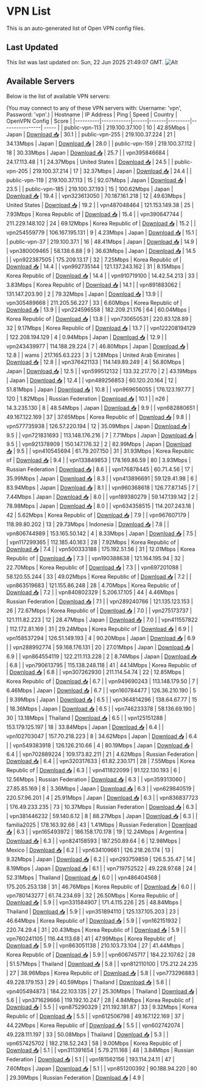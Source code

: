 # VPN List

This is an auto-generated list of Open VPN config files.

## Last Updated

This list was last updated on: Sun, 22 Jun 2025 21:49:07 GMT.
![Alt](https://repobeats.axiom.co/api/embed/186b98318ef1479477931607c1ad7d823f12451f.svg "Repobeats analytics image")

## Available Servers

Below is the list of available VPN servers:

(You may connect to any of these VPN servers with: Username: 'vpn', Password: 'vpn'.)
| Hostname | IP Address | Ping | Speed | Country | OpenVPN Config | Score |
|----------|------------|------|-------|---------|----------------| ----- |
| public-vpn-113 | 219.100.37.100 | 10 | 42.85Mbps | Japan | [Download 📥](./configs/server_0_JP.ovpn) | 30.1 |
| public-vpn-255 | 219.100.37.224 | 21 | 34.13Mbps | Japan | [Download 📥](./configs/server_1_JP.ovpn) | 28.0 |
| public-vpn-159 | 219.100.37.112 | 18 | 30.33Mbps | Japan | [Download 📥](./configs/server_2_JP.ovpn) | 25.7 |
| vpn395846684 | 24.17.113.48 | 1 | 24.37Mbps | United States | [Download 📥](./configs/server_3_US.ovpn) | 24.5 |
| public-vpn-205 | 219.100.37.214 | 17 | 32.37Mbps | Japan | [Download 📥](./configs/server_4_JP.ovpn) | 24.4 |
| public-vpn-119 | 219.100.37.113 | 15 | 92.07Mbps | Japan | [Download 📥](./configs/server_5_JP.ovpn) | 23.5 |
| public-vpn-185 | 219.100.37.193 | 15 | 100.62Mbps | Japan | [Download 📥](./configs/server_6_JP.ovpn) | 19.4 |
| vpn323613050 | 70.187.161.218 | 12 | 49.63Mbps | United States | [Download 📥](./configs/server_7_US.ovpn) | 19.2 |
| vpn487048464 | 121.153.149.38 | 25 | 7.93Mbps | Korea Republic of | [Download 📥](./configs/server_8_KR.ovpn) | 15.4 |
| vpn390647744 | 211.229.148.102 | 24 | 69.12Mbps | Korea Republic of | [Download 📥](./configs/server_9_KR.ovpn) | 15.2 |
| vpn254559779 | 106.167.195.131 | 9 | 4.23Mbps | Japan | [Download 📥](./configs/server_10_JP.ovpn) | 15.1 |
| public-vpn-37 | 219.100.37.1 | 16 | 48.41Mbps | Japan | [Download 📥](./configs/server_11_JP.ovpn) | 14.9 |
| vpn380009465 | 58.138.6.88 | 9 | 36.63Mbps | Japan | [Download 📥](./configs/server_12_JP.ovpn) | 14.5 |
| vpn922387505 | 175.209.13.17 | 32 | 7.25Mbps | Korea Republic of | [Download 📥](./configs/server_13_KR.ovpn) | 14.4 |
| vpn992735144 | 121.137.243.162 | 31 | 8.15Mbps | Korea Republic of | [Download 📥](./configs/server_14_KR.ovpn) | 14.4 |
| vpn910719100 | 14.42.54.213 | 33 | 3.83Mbps | Korea Republic of | [Download 📥](./configs/server_15_KR.ovpn) | 14.1 |
| vpn891883062 | 131.147.203.90 | 2 | 79.32Mbps | Japan | [Download 📥](./configs/server_16_JP.ovpn) | 13.9 |
| vpn305489668 | 211.205.56.227 | 33 | 6.60Mbps | Korea Republic of | [Download 📥](./configs/server_17_KR.ovpn) | 13.9 |
| vpn224596558 | 182.209.21.176 | 64 | 60.04Mbps | Korea Republic of | [Download 📥](./configs/server_18_KR.ovpn) | 13.8 |
| vpn730650531 | 220.83.128.89 | 32 | 9.17Mbps | Korea Republic of | [Download 📥](./configs/server_19_KR.ovpn) | 13.7 |
| vpn122208194129 | 122.208.194.129 | 4 | 0.94Mbps | Japan | [Download 📥](./configs/server_20_JP.ovpn) | 12.9 |
| vpn243439977 | 114.188.29.224 | 7 | 46.80Mbps | Japan | [Download 📥](./configs/server_21_JP.ovpn) | 12.8 |
| wams | 217.165.63.223 | 3 | 1.28Mbps | United Arab Emirates | [Download 📥](./configs/server_22_AE.ovpn) | 12.8 |
| vpn376421133 | 114.149.89.249 | 4 | 56.80Mbps | Japan | [Download 📥](./configs/server_23_JP.ovpn) | 12.5 |
| vpn599512132 | 133.32.217.70 | 2 | 43.19Mbps | Japan | [Download 📥](./configs/server_24_JP.ovpn) | 12.4 |
| vpn489256853 | 60.120.20.164 | 12 | 51.81Mbps | Japan | [Download 📥](./configs/server_25_JP.ovpn) | 10.8 |
| vpn969656055 | 176.123.197.77 | 120 | 1.82Mbps | Russian Federation | [Download 📥](./configs/server_26_RU.ovpn) | 10.1 |
| n26 | 14.3.235.130 | 8 | 48.54Mbps | Japan | [Download 📥](./configs/server_27_JP.ovpn) | 9.9 |
| vpn682880651 | 49.167.122.169 | 37 | 37.65Mbps | Korea Republic of | [Download 📥](./configs/server_28_KR.ovpn) | 9.8 |
| vpn577735938 | 126.57.220.194 | 12 | 35.09Mbps | Japan | [Download 📥](./configs/server_29_JP.ovpn) | 9.5 |
| vpn721831693 | 113.148.176.216 | 7 | 7.71Mbps | Japan | [Download 📥](./configs/server_30_JP.ovpn) | 9.5 |
| vpn921378909 | 150.147.176.32 | 2 | 82.99Mbps | Japan | [Download 📥](./configs/server_31_JP.ovpn) | 9.5 |
| vpn410545694 | 61.79.207.150 | 31 | 31.93Mbps | Korea Republic of | [Download 📥](./configs/server_32_KR.ovpn) | 9.4 |
| vpn133849853 | 178.169.86.59 | 80 | 3.93Mbps | Russian Federation | [Download 📥](./configs/server_33_RU.ovpn) | 8.6 |
| vpn176878445 | 60.71.4.56 | 17 | 35.99Mbps | Japan | [Download 📥](./configs/server_34_JP.ovpn) | 8.3 |
| vpn413896691 | 59.129.41.98 | 6 | 83.94Mbps | Japan | [Download 📥](./configs/server_35_JP.ovpn) | 8.1 |
| vpn960368618 | 126.77.87.145 | 7 | 7.44Mbps | Japan | [Download 📥](./configs/server_36_JP.ovpn) | 8.0 |
| vpn189380279 | 59.147.139.142 | 2 | 78.98Mbps | Japan | [Download 📥](./configs/server_37_JP.ovpn) | 8.0 |
| vpn634358515 | 114.207.243.18 | 42 | 5.62Mbps | Korea Republic of | [Download 📥](./configs/server_38_KR.ovpn) | 7.9 |
| vpn967607179 | 118.99.80.202 | 13 | 29.73Mbps | Indonesia | [Download 📥](./configs/server_39_ID.ovpn) | 7.8 |
| vpn806744989 | 153.165.50.142 | 4 | 8.33Mbps | Japan | [Download 📥](./configs/server_40_JP.ovpn) | 7.5 |
| vpn117299365 | 112.185.40.163 | 28 | 7.92Mbps | Korea Republic of | [Download 📥](./configs/server_41_KR.ovpn) | 7.4 |
| vpn500333188 | 175.192.51.56 | 31 | 12.01Mbps | Korea Republic of | [Download 📥](./configs/server_42_KR.ovpn) | 7.3 |
| vpn190388638 | 121.164.195.94 | 32 | 22.70Mbps | Korea Republic of | [Download 📥](./configs/server_43_KR.ovpn) | 7.3 |
| vpn697201088 | 58.120.55.244 | 33 | 49.02Mbps | Korea Republic of | [Download 📥](./configs/server_44_KR.ovpn) | 7.2 |
| vpn863519683 | 121.155.86.248 | 28 | 4.70Mbps | Korea Republic of | [Download 📥](./configs/server_45_KR.ovpn) | 7.2 |
| vpn840802329 | 5.206.17.105 | 44 | 4.46Mbps | Russian Federation | [Download 📥](./configs/server_46_RU.ovpn) | 7.1 |
| vpn289240766 | 121.135.123.153 | 26 | 72.67Mbps | Korea Republic of | [Download 📥](./configs/server_47_KR.ovpn) | 7.0 |
| vpn275173737 | 121.111.82.223 | 12 | 28.47Mbps | Japan | [Download 📥](./configs/server_48_JP.ovpn) | 7.0 |
| vpn411557822 | 112.172.81.169 | 31 | 29.24Mbps | Korea Republic of | [Download 📥](./configs/server_49_KR.ovpn) | 6.9 |
| vpn158537294 | 126.51.149.193 | 4 | 90.20Mbps | Japan | [Download 📥](./configs/server_50_JP.ovpn) | 6.9 |
| vpn288992774 | 59.168.176.131 | 20 | 27.01Mbps | Japan | [Download 📥](./configs/server_51_JP.ovpn) | 6.9 |
| vpn864554119 | 122.211.113.228 | 2 | 8.74Mbps | Japan | [Download 📥](./configs/server_52_JP.ovpn) | 6.8 |
| vpn790613795 | 115.138.248.118 | 41 | 44.14Mbps | Korea Republic of | [Download 📥](./configs/server_53_KR.ovpn) | 6.8 |
| vpn307262930 | 211.114.54.74 | 22 | 12.85Mbps | Korea Republic of | [Download 📥](./configs/server_54_KR.ovpn) | 6.7 |
| vpn949690243 | 113.148.179.50 | 7 | 6.46Mbps | Japan | [Download 📥](./configs/server_55_JP.ovpn) | 6.7 |
| vpn160784477 | 126.36.210.190 | 5 | 9.39Mbps | Japan | [Download 📥](./configs/server_56_JP.ovpn) | 6.5 |
| vpn364814296 | 138.64.67.77 | 15 | 18.36Mbps | Japan | [Download 📥](./configs/server_57_JP.ovpn) | 6.5 |
| vpn746233378 | 58.136.69.190 | 30 | 13.18Mbps | Thailand | [Download 📥](./configs/server_58_TH.ovpn) | 6.5 |
| vpn125151288 | 153.179.125.197 | 18 | 33.84Mbps | Japan | [Download 📥](./configs/server_59_JP.ovpn) | 6.4 |
| vpn102703047 | 157.70.218.223 | 8 | 34.62Mbps | Japan | [Download 📥](./configs/server_60_JP.ovpn) | 6.4 |
| vpn549383918 | 126.126.210.66 | 4 | 80.19Mbps | Japan | [Download 📥](./configs/server_61_JP.ovpn) | 6.4 |
| vpn702889224 | 109.173.82.211 | 21 | 4.62Mbps | Russian Federation | [Download 📥](./configs/server_62_RU.ovpn) | 6.4 |
| vpn320317633 | 61.82.230.171 | 28 | 7.55Mbps | Korea Republic of | [Download 📥](./configs/server_63_KR.ovpn) | 6.3 |
| vpn411822099 | 91.122.130.193 | 6 | 12.56Mbps | Russian Federation | [Download 📥](./configs/server_64_RU.ovpn) | 6.3 |
| vpn359313060 | 27.85.85.169 | 8 | 3.36Mbps | Japan | [Download 📥](./configs/server_65_JP.ovpn) | 6.3 |
| vpn629840519 | 220.57.96.201 | 4 | 25.91Mbps | Japan | [Download 📥](./configs/server_66_JP.ovpn) | 6.3 |
| vpn836837723 | 176.49.233.235 | 73 | 10.37Mbps | Russian Federation | [Download 📥](./configs/server_67_RU.ovpn) | 6.3 |
| vpn381446232 | 59.140.6.12 | 8 | 88.27Mbps | Japan | [Download 📥](./configs/server_68_JP.ovpn) | 6.3 |
| familia2025 | 178.163.92.66 | 43 | 1.41Mbps | Russian Federation | [Download 📥](./configs/server_69_RU.ovpn) | 6.3 |
| vpn165493972 | 186.158.170.178 | 19 | 12.24Mbps | Argentina | [Download 📥](./configs/server_70_AR.ovpn) | 6.3 |
| vpn824158593 | 187.250.89.64 | 6 | 12.98Mbps | Mexico | [Download 📥](./configs/server_71_MX.ovpn) | 6.2 |
| vpn634109661 | 126.218.26.174 | 13 | 9.32Mbps | Japan | [Download 📥](./configs/server_72_JP.ovpn) | 6.2 |
| vpn293759859 | 126.5.35.47 | 14 | 8.19Mbps | Japan | [Download 📥](./configs/server_73_JP.ovpn) | 6.1 |
| vpn719752522 | 49.228.97.68 | 24 | 52.31Mbps | Thailand | [Download 📥](./configs/server_74_TH.ovpn) | 6.0 |
| vpn486404568 | 175.205.253.138 | 31 | 46.76Mbps | Korea Republic of | [Download 📥](./configs/server_75_KR.ovpn) | 6.0 |
| vpn780143277 | 61.74.234.69 | 32 | 26.50Mbps | Korea Republic of | [Download 📥](./configs/server_76_KR.ovpn) | 5.9 |
| vpn331584907 | 171.4.115.226 | 25 | 48.84Mbps | Thailand | [Download 📥](./configs/server_77_TH.ovpn) | 5.9 |
| vpn351894110 | 125.137.105.203 | 23 | 46.64Mbps | Korea Republic of | [Download 📥](./configs/server_78_KR.ovpn) | 5.9 |
| vpn162151932 | 220.74.29.4 | 31 | 20.43Mbps | Korea Republic of | [Download 📥](./configs/server_79_KR.ovpn) | 5.9 |
| vpn760241105 | 116.44.113.68 | 41 | 47.99Mbps | Korea Republic of | [Download 📥](./configs/server_80_KR.ovpn) | 5.9 |
| vpn863051138 | 210.103.73.104 | 27 | 41.44Mbps | Korea Republic of | [Download 📥](./configs/server_81_KR.ovpn) | 5.9 |
| vpn606745717 | 184.22.107.62 | 28 | 51.57Mbps | Thailand | [Download 📥](./configs/server_82_TH.ovpn) | 5.8 |
| vpn812110100 | 175.212.24.235 | 27 | 38.96Mbps | Korea Republic of | [Download 📥](./configs/server_83_KR.ovpn) | 5.8 |
| vpn773296883 | 49.228.179.153 | 29 | 40.59Mbps | Thailand | [Download 📥](./configs/server_84_TH.ovpn) | 5.6 |
| vpn405494873 | 184.22.103.135 | 27 | 25.30Mbps | Thailand | [Download 📥](./configs/server_85_TH.ovpn) | 5.6 |
| vpn371629666 | 119.192.10.247 | 28 | 4.84Mbps | Korea Republic of | [Download 📥](./configs/server_86_KR.ovpn) | 5.5 |
| vpn875290329 | 211.192.181.87 | 33 | 9.32Mbps | Korea Republic of | [Download 📥](./configs/server_87_KR.ovpn) | 5.5 |
| vpn612506798 | 49.167.122.169 | 37 | 44.22Mbps | Korea Republic of | [Download 📥](./configs/server_88_KR.ovpn) | 5.5 |
| vpn602742074 | 49.228.111.197 | 33 | 50.08Mbps | Thailand | [Download 📥](./configs/server_89_TH.ovpn) | 5.3 |
| vpn657425702 | 182.218.52.243 | 58 | 9.00Mbps | Korea Republic of | [Download 📥](./configs/server_90_KR.ovpn) | 5.1 |
| vpn311391654 | 5.79.211.168 | 48 | 3.84Mbps | Russian Federation | [Download 📥](./configs/server_91_RU.ovpn) | 5.1 |
| vpn181562156 | 193.114.24.11 | 47 | 7.60Mbps | Japan | [Download 📥](./configs/server_92_JP.ovpn) | 5.1 |
| vpn851200392 | 90.188.94.220 | 80 | 29.39Mbps | Russian Federation | [Download 📥](./configs/server_93_RU.ovpn) | 4.9 |

